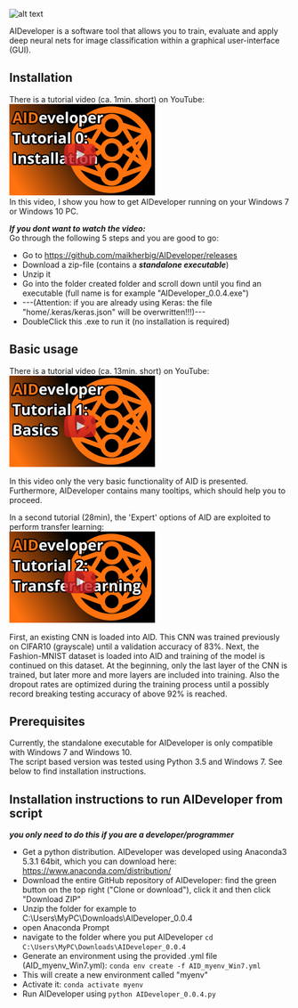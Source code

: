 
![alt text](https://github.com/maikherbig/AIDeveloper/blob/master/art/main_icon_simple_04_text2.png "AIDeveloper Logo with Text")  

AIDeveloper is a software tool that allows you to train, evaluate and apply deep neural nets 
for image classification within a graphical user-interface (GUI).  

## Installation 
There is a tutorial video (ca. 1min. short) on YouTube:  
[![Alternate Text](/art/Youtube_Link_Tutorial0_v01.png)](https://youtu.be/uqygHsVlCCM "AIDeveloper Tutorial 0")  
In this video, I show you how to get AIDeveloper running on your Windows 7 or Windows 10 PC.  
  
**_If you dont want to watch the video:_**   
Go through the following 5 steps and you are good to go:    
* Go to https://github.com/maikherbig/AIDeveloper/releases
* Download a zip-file (contains a **_standalone executable_**)   
* Unzip it  
* Go into the folder created folder and scroll down until you find an executable (full name is for example "AIDeveloper_0.0.4.exe")  
* ---(Attention: if you are already using Keras: the file "home/.keras/keras.json" will be overwritten!!!)---  
* DoubleClick this .exe to run it (no installation is required) 

## Basic usage
There is a tutorial video (ca. 13min. short) on YouTube:  
[![Alternate Text](/art/Youtube_Link_Tutorial1_v04.png)](https://youtu.be/dvFiSRnwoto "AIDeveloper Tutorial 1")

In this video only the very basic functionality of AID is presented. Furthermore, AIDeveloper contains many tooltips, which should help you to proceed.  
  
In a second tutorial (28min), the 'Expert' options of AID are exploited to perform transfer learning:  
[![Alternate Text](art/Youtube_Link_Tutorial2_v04.png)](https://youtu.be/NWhv4PF0C4g "AIDeveloper Tutorial 2")

 
First, an existing CNN is loaded into AID. This CNN was trained previously on CIFAR10 (grayscale) until a validation accuracy of 83%. Next, the Fashion-MNIST dataset is loaded into AID and training of the model is continued on this dataset. At the beginning, only the last layer of the CNN is trained, but later more and more layers are included into training. Also the dropout rates are optimized during the training process until a possibly record breaking testing accuracy of above 92% is reached.

## Prerequisites

Currently, the standalone executable for AIDeveloper is only compatible with Windows 7 and Windows 10.  
The script based version was tested using Python 3.5 and Windows 7. See below to find installation instructions.

## Installation instructions to run AIDeveloper from script
**_you only need to do this if you are a developer/programmer_**
* Get a python distribution. AIDeveloper was developed using Anaconda3 5.3.1 64bit, which you can download here:
https://www.anaconda.com/distribution/
* Download the entire GitHub repository of AIDeveloper: find the green button on the top right ("Clone or download"), click it and then click "Download ZIP"
* Unzip the folder for example to C:\Users\MyPC\Downloads\AIDeveloper_0.0.4
* open Anaconda Prompt
* navigate to the folder where you put AIDeveloper `cd C:\Users\MyPC\Downloads\AIDeveloper_0.0.4`
* Generate an environment using the provided .yml file (AID_myenv_Win7.yml): `conda env create -f AID_myenv_Win7.yml`
* This will create a new environment called "myenv"
* Activate it: `conda activate myenv`
* Run AIDeveloper using `python AIDeveloper_0.0.4.py`


